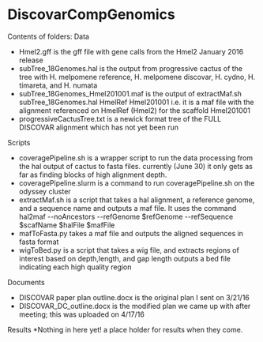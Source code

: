 # DiscovarCompGenomics

Contents of folders:
Data
  - Hmel2.gff is the gff file with gene calls from the Hmel2 January 2016 release
  - subTree_18Genomes.hal is the output from progressive cactus of the tree with
      H. melpomene reference, H. melpomene discovar, H. cydno, H. timareta, and H. numata
  - subTree_18Genomes_Hmel201001.maf is the output of extractMaf.sh subTree_18Genomes.hal HmelRef Hmel201001
      i.e. it is a maf file with the alignment referenced on HmelRef (Hmel2) for the scaffold Hmel201001
  - progressiveCactusTree.txt is a newick format tree of the FULL DISCOVAR alignment which has not yet been run

Scripts
  - coveragePipeline.sh is a wrapper script to run the data processing from the hal output of cactus to fasta files.
      currently (June 30) it only gets as far as finding blocks of high alignment depth.
  - coveragePipeline.slurm is a command to run coveragePipeline.sh on the odyssey cluster
  - extractMaf.sh is a script that takes a hal alignment, a reference genome, and a sequence name and outputs a maf file.
      It uses the command hal2maf --noAncestors --refGenome $refGenome --refSequence $scafName $halFile $mafFile
  - mafToFasta.py takes a maf file and outputs the aligned sequences in fasta format
  - wigToBed.py is a script that takes a wig file, and extracts regions of interest based on depth,length, and gap length
      outputs a bed file indicating each high quality region

Documents
  - DISCOVAR paper plan outline.docx is the original plan I sent on 3/21/16
  - DISCOVAR_DC_outline.docx is the modified plan we came up with after meeting; this was uploaded on 4/17/16

Results
  *Nothing in here yet! a place holder for results when they come.
